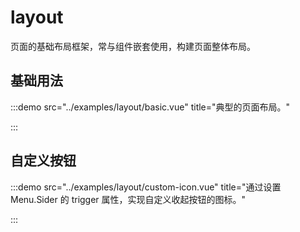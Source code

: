 # layout

页面的基础布局框架，常与组件嵌套使用，构建页面整体布局。

## 基础用法

:::demo src="../examples/layout/basic.vue" title="典型的页面布局。"

:::

## 自定义按钮

:::demo src="../examples/layout/custom-icon.vue" title="通过设置 Menu.Sider 的 trigger 属性，实现自定义收起按钮的图标。"

:::